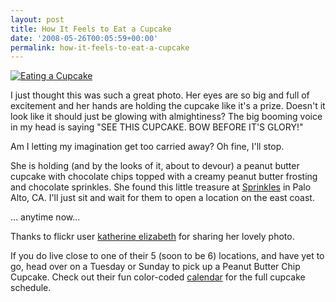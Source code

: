 ```yaml
---
layout: post
title: How It Feels to Eat a Cupcake
date: '2008-05-26T00:05:59+00:00'
permalink: how-it-feels-to-eat-a-cupcake
---
```

<a href="http://www.flickr.com/photos/katieelizabethphotography/2496516544/"><img src="http://farm3.static.flickr.com/2303/2496516544_692609678a.jpg?v=0" alt="Eating a Cupcake" /></a>

I just thought this was such a great photo. Her eyes are so big and full of excitement and her hands are holding the cupcake like it's a prize. Doesn't it look like it should just be glowing with almightiness? The big booming voice in my head is saying "SEE THIS CUPCAKE. BOW BEFORE IT'S GLORY!"

Am I letting my imagination get too carried away? Oh fine, I'll stop.

She is holding (and by the looks of it, about to devour) a peanut butter cupcake with chocolate chips topped with a creamy peanut butter frosting and chocolate sprinkles. She found this little treasure at <a href="http://www.sprinklescupcakes.com/index.html">Sprinkles</a> in Palo Alto, CA. I'll just sit and wait for them to open a location on the east coast. 

... anytime now...

Thanks to flickr user <a href="http://www.flickr.com/photos/katieelizabethphotography/">katherine elizabeth</a> for sharing her lovely photo.

If you do live close to one of their 5 (soon to be 6) locations, and have yet to go, head over on a Tuesday or Sunday to pick up a Peanut Butter Chip Cupcake. Check out their fun color-coded <a href="http://www.sprinklescupcakes.com/flavors.html">calendar</a> for the full cupcake schedule.
